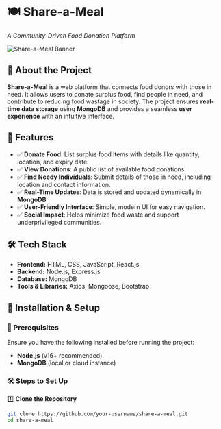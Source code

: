 # 🍽️ Share-a-Meal  
*A Community-Driven Food Donation Platform*  

![Share-a-Meal Banner](https://via.placeholder.com/1000x300?text=Share-a-Meal)  

## 📖 About the Project  
**Share-a-Meal** is a web platform that connects food donors with those in need. It allows users to donate surplus food, find people in need, and contribute to reducing food wastage in society. The project ensures **real-time data storage** using **MongoDB** and provides a seamless **user experience** with an intuitive interface.  

## 🌟 Features  
- ✅ **Donate Food**: List surplus food items with details like quantity, location, and expiry date.  
- ✅ **View Donations**: A public list of available food donations.  
- ✅ **Find Needy Individuals**: Submit details of those in need, including location and contact information.  
- ✅ **Real-Time Updates**: Data is stored and updated dynamically in **MongoDB**.  
- ✅ **User-Friendly Interface**: Simple, modern UI for easy navigation.  
- ✅ **Social Impact**: Helps minimize food waste and support underprivileged communities.  

## 🛠️ Tech Stack  
- **Frontend:** HTML, CSS, JavaScript, React.js  
- **Backend:** Node.js, Express.js  
- **Database:** MongoDB  
- **Tools & Libraries:** Axios, Mongoose, Bootstrap  

## 🚀 Installation & Setup  

### 📌 Prerequisites  
Ensure you have the following installed before running the project:  
- **Node.js** (v16+ recommended)  
- **MongoDB** (local or cloud instance)  

### 🛠️ Steps to Set Up  

1️⃣ **Clone the Repository**  
```bash
git clone https://github.com/your-username/share-a-meal.git
cd share-a-meal
